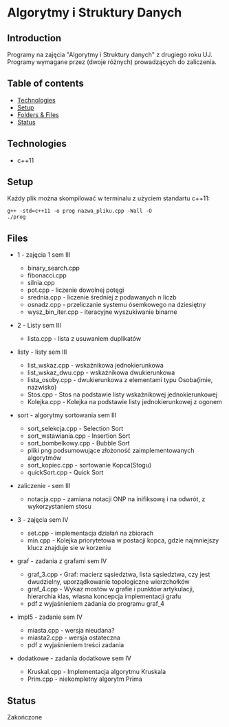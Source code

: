 # Algorytmy i Struktury Danych

## Introduction
Programy na zajęcia "Algorytmy i Struktury danych" z drugiego roku UJ. Programy wymagane przez (dwoje różnych) prowadzących do zaliczenia.

## Table of contents
* [Technologies](#technologies)
* [Setup](#setup)
* [Folders & Files](#files)
* [Status](#status)

## Technologies
* c++11

## Setup
Każdy plik można skompilować w terminalu z użyciem standartu c++11:
```
g++ -std=c++11 -o prog nazwa_pliku.cpp -Wall -O
./prog
```
## Files
* 1 - zajęcia 1 sem III
    * binary_search.cpp
    * fibonacci.cpp
    * silnia.cpp
    * pot.cpp - liczenie dowolnej potęgi
    * srednia.cpp - liczenie średniej z podawanych n liczb
    * osnadz.cpp - przeliczanie systemu ósemkowego na dziesiętny
    * wysz_bin_iter.cpp - iteracyjne wyszukiwanie binarne
* 2 - Listy sem III
    * lista.cpp - lista z usuwaniem duplikatów
* listy - listy sem III
    * list_wskaz.cpp - wskaźnikowa jednokierunkowa
    * list_wskaz_dwu.cpp - wskaźnikowa dwukierunkowa
    * lista_osoby.cpp - dwukierunkowa z elementami typu Osoba{imie, nazwisko}
    * Stos.cpp - Stos na podstawie listy wskaźnikowej jednokierunkowej
    * Kolejka.cpp - Kolejka na podstawie listy jednokierunkowej z ogonem
* sort - algorytmy sortowania sem III
    * sort_selekcja.cpp - Selection Sort
    * sort_wstawiania.cpp - Insertion Sort
    * sort_bombelkowy.cpp - Bubble Sort
    * pliki png podsumowujące złożoność zaimplementowanych algorytmów
    * sort_kopiec.cpp - sortowanie Kopca(Stogu)
    * quickSort.cpp - Quick Sort
* zaliczenie - sem III
    * notacja.cpp - zamiana notacji ONP na inifiksową i na odwrót, z wykorzystaniem stosu

* 3 - zajęcia sem IV
    * set.cpp - implementacja działań na zbiorach
    * min.cpp - Kolejka priorytetowa w postacji kopca, gdzie najmniejszy klucz znajduje sie w korzeniu
* graf - zadania z grafami sem IV
    * graf_3.cpp - Graf: macierz sąsiedztwa, lista sąsiedztwa, czy jest dwudzielny, uporządkowanie topologiczne wierzchołków
    * graf_4.cpp - Wykaz mostów w grafie i punktów artykulacji, hierarchia klas, własna koncepcja implementacji grafu
    * pdf z wyjaśnieniem zadania do programu graf_4
* impl5 - zadanie sem IV
    * miasta.cpp - wersja nieudana?
    * miasta2.cpp - wersja ostateczna
    * pdf z wyjaśnieniem treści zadania
* dodatkowe - zadania dodatkowe sem IV
    * Kruskal.cpp - Implementacja algorytmu Kruskala
    * Prim.cpp - niekompletny algorytm Prima

## Status
Zakończone
